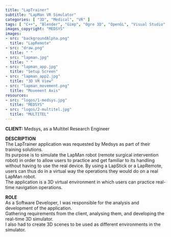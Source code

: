 ```yaml
---
title: "LapTrainer"
subtitle: "LapMan VR Simulator"
categories: [ "3D", "Medical", "VR" ]
tags: [ "C++", "Blender", "Gimp", "Ogre 3D", "OpenGL", "Visual Studio" ]
images_copyright: "MEDSYS"
images:
- src: "backgroundAlpha.png"
  title: "LapRemote"
- src: "draw.png"
  title: " "
- src: "lapman.jpg"
  title: " "
- src: "lapman_app.jpg"
  title: "Setup Screen"
- src: "lapman_app2.jpg"
  title: "3D VR View"
- src: "lapman_movement.png"
  title: "Movement Axis"
resources:
- src: "logos/1-medsys.jpg"
  title: "MEDSYS"
- src: "logos/2-multitel.jpg"
  title: "MULTITEL"
---
```


<b>CLIENT:</b> Medsys, as a Multitel Research Engineer<br>

<b>DESCRIPTION</b><br>
The LapTrainer application was requested by Medsys as part of their training solutions.<br>
Its purpose is to simulate the LapMan robot (remote surgical intervention robot) in order to allow users to practice and get familiar to its handling without having to use the real device. By using a LapStick or a LapRemote, users can thus do in a virtual way the operations they would do on a real LapMan robot.<br>
The application is a 3D virtual environment in which users can practice real-time navigation operations.<br>

<b>ROLE</b><br>
As a Software Developer, I was responsible for the analysis and development of the application.<br>
Gathering requirements from the client, analysing them, and developing the real-time 3D simulator.<br>
I also had to create 3D scenes to be used as different environments in the simulator.<br>

